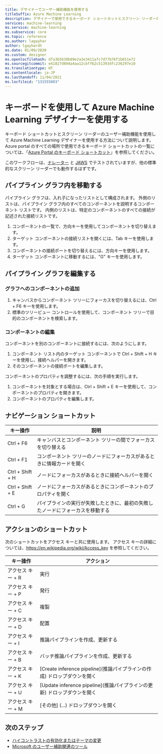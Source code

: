 ```yaml
---
title: デザイナーでユーザー補助機能を使用する
titleSuffix: Azure Machine Learning
description: デザイナーで使用できるキーボード ショートカットとスクリーン リーダーのユーザー補助機能について説明します。
services: machine-learning
ms.service: machine-learning
ms.subservice: core
ms.topic: reference
ms.author: lagayhar
author: lgayhardt
ms.date: 01/09/2020
ms.custom: designer
ms.openlocfilehash: dfa3b5630b09e2a3e3411afc7d77b76f1b651e72
ms.sourcegitcommit: e41827d894a4aa12cbff62c51393dfc236297e10
ms.translationtype: HT
ms.contentlocale: ja-JP
ms.lasthandoff: 11/04/2021
ms.locfileid: "131555003"
---
```

# <a name="use-a-keyboard-to-use-azure-machine-learning-designer"></a>キーボードを使用して Azure Machine Learning デザイナーを使用する

キーボード ショートカットとスクリーン リーダーのユーザー補助機能を使用して Azure Machine Learning デザイナーを使用する方法について説明します。 Azure portal のすべての場所で使用できるキーボード ショートカットの一覧については、「[Azure Portal のキーボード ショートカット](../azure-portal/azure-portal-keyboard-shortcuts.md)」を参照してください。

このワークフローは、[ナレーター](https://support.microsoft.com/help/22798/windows-10-complete-guide-to-narrator) と [JAWS](https://www.freedomscientific.com/products/software/jaws/) でテストされていますが、他の標準的なスクリーン リーダーでも動作するはずです。

## <a name="navigate-the-pipeline-graph"></a>パイプライン グラフ内を移動する

パイプライン グラフは、入れ子になったリストとして構成されます。 外側のリストは、パイプライン グラフ内のすべてのコンポーネントを説明するコンポーネント リストです。 内側のリストは、特定のコンポーネントのすべての接続が記述された接続リストです。  

1. コンポーネントの一覧で、方向キーを使用してコンポーネントを切り替えます。
1. ターゲット コンポーネントの接続リストを開くには、Tab キーを使用します。
1. コンポーネントの接続ポートを切り替えるには、方向キーを使用します。
1. ターゲット コンポーネントに移動するには、"G" キーを使用します。

## <a name="edit-the-pipeline-graph"></a>パイプライン グラフを編集する

### <a name="add-a-component-to-the-graph"></a>グラフへのコンポーネントの追加

1. キャンバスからコンポーネント ツリーにフォーカスを切り替えるには、Ctrl + F6 キーを使用します。
1. 標準のツリービュー コントロールを使用して、コンポーネント ツリーで目的のコンポーネントを検索します。

### <a name="edit-a-component"></a>コンポーネントの編集

コンポーネントを別のコンポーネントに接続するには、次のようにします。

1. コンポーネント リスト内のターゲット コンポーネントで Ctrl + Shift + H キーを使用し、接続ヘルパーを開きます。
1. そのコンポーネントの接続ポートを編集します。

コンポーネントのプロパティを調整するには、次の手順を実行します。

1. コンポーネントを対象とする場合は、Ctrl + Shift + E キーを使用して、コンポーネントのプロパティを開きます。
1. コンポーネントのプロパティを編集します。

## <a name="navigation-shortcuts"></a>ナビゲーション ショートカット

| キー操作 | 説明 |
|-|-|
| Ctrl + F6 | キャンバスとコンポーネント ツリーの間でフォーカスを切り替える |
| Ctrl + F1   | コンポーネント ツリーのノードにフォーカスがあるときに情報カードを開く |
| Ctrl + Shift + H | ノードにフォーカスがあるときに接続ヘルパーを開く |
| Ctrl + Shift + E | ノードにフォーカスがあるときにコンポーネントのプロパティを開く |
| Ctrl + G | パイプラインの実行が失敗したときに、最初の失敗したノードにフォーカスを移動する |

## <a name="action-shortcuts"></a>アクションのショートカット

次のショートカットをアクセス キーと共に使用します。 アクセス キーの詳細については、https://en.wikipedia.org/wiki/Access_key を参照してください。

| キー操作 | アクション |
|-|-|
| アクセス キー + R | 実行 |
| アクセス キー + P | 発行 |
| アクセス キー + C | 複製 |
| アクセス キー + D | 配置 |
| アクセス キー + I | 推論パイプラインを作成、更新する |
| アクセス キー + B | バッチ推論パイプラインを作成、更新する |
| アクセス キー + K | [Create inference pipeline]\(推論パイプラインの作成\) ドロップダウンを開く |
| アクセス キー + U | [Update inference pipeline]\(推論パイプラインの更新\) ドロップダウンを開く |
| アクセス キー + M | [その他] (...) ドロップダウンを開く |

## <a name="next-steps"></a>次のステップ

- [ハイコントラストの有効化またはテーマの変更](../azure-portal/set-preferences.md#choose-a-theme-or-enable-high-contrast)
- [Microsoft のユーザー補助関連のツール](https://www.microsoft.com/accessibility)
